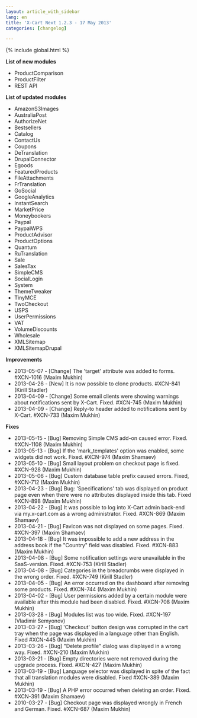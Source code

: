 ```yaml
---
layout: article_with_sidebar
lang: en
title: 'X-Cart Next 1.2.3 - 17 May 2013'
categories: [changelog]

---
```


{% include global.html %}

**List of new modules**

*   ProductComparison
*   ProductFilter
*   REST API

**List of updated modules**

*   AmazonS3Images
*   AustraliaPost
*   AuthorizeNet
*   Bestsellers
*   Catalog
*   ContactUs
*   Coupons
*   DeTranslation
*   DrupalConnector
*   Egoods
*   FeaturedProducts
*   FileAttachments
*   FrTranslation
*   GoSocial
*   GoogleAnalytics
*   InstantSearch
*   MarketPrice
*   Moneybookers
*   Paypal
*   PaypalWPS
*   ProductAdvisor
*   ProductOptions
*   Quantum
*   RuTranslation
*   Sale
*   SalesTax
*   SimpleCMS
*   SocialLogin
*   System
*   ThemeTweaker
*   TinyMCE
*   TwoCheckout
*   USPS
*   UserPermissions
*   VAT
*   VolumeDiscounts
*   Wholesale
*   XMLSitemap
*   XMLSitemapDrupal

**Improvements**

*   2013-05-07 - [Change] The 'target' attribute was added to forms. #XCN-1016 (Maxim Mukhin)
*   2013-04-26 - [New] It is now possible to clone products. #XCN-841 (Kirill Stadler)
*   2013-04-09 - [Change] Some email clients were showing warnings about notifications sent by X-Cart. Fixed. #XCN-745 (Maxim Mukhin)
*   2013-04-09 - [Change] Reply-to header added to notifications sent by X-Cart. #XCN-733 (Maxim Mukhin)

**Fixes**

*   2013-05-15 - [Bug] Removing Simple CMS add-on caused error. Fixed. #XCN-1108 (Maxim Mukhin)
*   2013-05-13 - [Bug] If the 'mark_templates' option was enabled, some widgets did not work. Fixed. #XCN-974 (Maxim Shamaev)
*   2013-05-10 - [Bug] Small layout problem on checkout page is fixed. #XCN-928 (Maxim Mukhin)
*   2013-05-06 - [Bug] Custom database table prefix caused errors. Fixed, #XCN-712 (Maxim Mukhin)
*   2013-04-23 - [Bug] Bug: 'Specifications' tab was displayed on product page even when there were no attributes displayed inside this tab. Fixed #XCN-898 (Maxim Mukhin)
*   2013-04-22 - [Bug] It was possible to log into X-Cart admin back-end via my.x-cart.com as a wrong administrator. Fixed. #XCN-869 (Maxim Shamaev)
*   2013-04-21 - [Bug] Favicon was not displayed on some pages. Fixed. #XCN-397 (Maxim Shamaev)
*   2013-04-18 - [Bug] It was impossible to add a new address in the address book if the "Country" field was disabled. Fixed. #XCN-883 (Maxim Mukhin)
*   2013-04-08 - [Bug] Some notification settings were unavailable in the SaaS-version. Fixed. #XCN-753 (Kirill Stadler)
*   2013-04-08 - [Bug] Categories in the breadcrumbs were displayed in the wrong order. Fixed. #XCN-749 (Kirill Stadler)
*   2013-04-05 - [Bug] An error occurred on the dashboard after removing some products. Fixed. #XCN-744 (Maxim Mukhin)
*   2013-04-02 - [Bug] User permissions added by a certain module were available after this module had been disabled. Fixed. #XCN-708 (Maxim Mukhin)
*   2013-03-28 - [Bug] Modules list was too wide. Fixed. #XCN-197 (Vladimir Semyonov)
*   2013-03-27 - [Bug] 'Checkout' button design was corrupted in the cart tray when the page was displayed in a language other than English. Fixed #XCN-445 (Maxim Mukhin)
*   2013-03-26 - [Bug] "Delete profile" dialog was displayed in a wrong way. Fixed. #XCN-210 (Maxim Mukhin)
*   2013-03-21 - [Bug] Empty directories were not removed during the upgrade process. Fixed. #XCN-427 (Maxim Mukhin)
*   2013-03-19 - [Bug] Language selector was displayed in spite of the fact that all translation modules were disabled. Fixed #XCN-389 (Maxim Mukhin)
*   2013-03-19 - [Bug] A PHP error occurred when deleting an order. Fixed. #XCN-391 (Maxim Shamaev)
*   2010-03-27 - [Bug] Checkout page was displayed wrongly in French and German. Fixed. #XCN-687 (Maxim Mukhin)